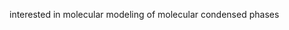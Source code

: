 interested in molecular modeling of molecular condensed phases

<!---
zsurnz/zsurnz is a ✨ special ✨ repository because its `README.md` (this file) appears on your GitHub profile.
You can click the Preview link to take a look at your changes.
--->
